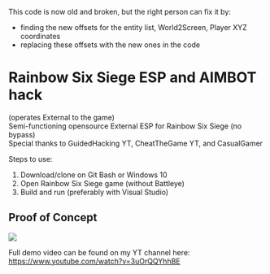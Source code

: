 This code is now old and broken, but the right person can fix it by:
- finding the new offsets for the entity list, World2Screen, Player XYZ coordinates
- replacing these offsets with the new ones in the code 

# Rainbow Six Siege ESP and AIMBOT hack 
(operates External to the game)  
Semi-functioning opensource External ESP for Rainbow Six Siege (no bypass)  
Special thanks to GuidedHacking YT, CheatTheGame YT, and CasualGamer

Steps to use:
1. Download/clone on Git Bash or Windows 10
2. Open Rainbow Six Siege game (without Battleye)
3. Build and run (preferably with Visual Studio)

## Proof of Concept 
![](esp_demo.gif)

Full demo video can be found on my YT channel here:
https://www.youtube.com/watch?v=3uOrQQYhhBE

